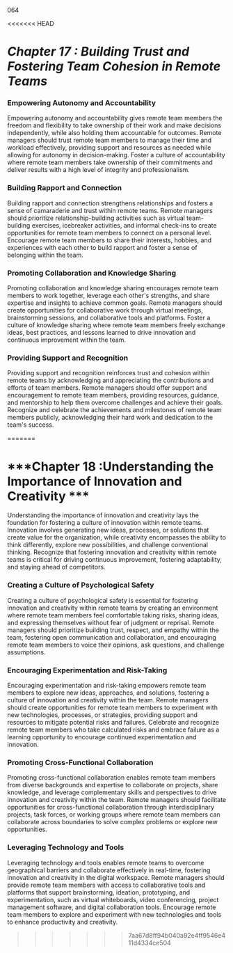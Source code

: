 064

<<<<<<< HEAD

# ***Chapter 17 : Building Trust and Fostering Team Cohesion in Remote Teams***


### **Empowering Autonomy and Accountability**

Empowering autonomy and accountability gives remote team members the freedom and flexibility to take ownership of their work and make decisions independently, while also holding them accountable for outcomes. Remote managers should trust remote team members to manage their time and workload effectively, providing support and resources as needed while allowing for autonomy in decision-making. Foster a culture of accountability where remote team members take ownership of their commitments and deliver results with a high level of integrity and professionalism.

### **Building Rapport and Connection**

Building rapport and connection strengthens relationships and fosters a sense of camaraderie and trust within remote teams. Remote managers should prioritize relationship-building activities such as virtual team-building exercises, icebreaker activities, and informal check-ins to create opportunities for remote team members to connect on a personal level. Encourage remote team members to share their interests, hobbies, and experiences with each other to build rapport and foster a sense of belonging within the team.

### **Promoting Collaboration and Knowledge Sharing**

Promoting collaboration and knowledge sharing encourages remote team members to work together, leverage each other's strengths, and share expertise and insights to achieve common goals. Remote managers should create opportunities for collaborative work through virtual meetings, brainstorming sessions, and collaborative tools and platforms. Foster a culture of knowledge sharing where remote team members freely exchange ideas, best practices, and lessons learned to drive innovation and continuous improvement within the team.

### **Providing Support and Recognition**

Providing support and recognition reinforces trust and cohesion within remote teams by acknowledging and appreciating the contributions and efforts of team members. Remote managers should offer support and encouragement to remote team members, providing resources, guidance, and mentorship to help them overcome challenges and achieve their goals. Recognize and celebrate the achievements and milestones of remote team members publicly, acknowledging their hard work and dedication to the team's success.

=======
# ***Chapter 18 :Understanding the Importance of Innovation and Creativity ***

Understanding the importance of innovation and creativity lays the foundation for fostering a culture of innovation within remote teams. Innovation involves generating new ideas, processes, or solutions that create value for the organization, while creativity encompasses the ability to think differently, explore new possibilities, and challenge conventional thinking. Recognize that fostering innovation and creativity within remote teams is critical for driving continuous improvement, fostering adaptability, and staying ahead of competitors.

### **Creating a Culture of Psychological Safety**

Creating a culture of psychological safety is essential for fostering innovation and creativity within remote teams by creating an environment where remote team members feel comfortable taking risks, sharing ideas, and expressing themselves without fear of judgment or reprisal. Remote managers should prioritize building trust, respect, and empathy within the team, fostering open communication and collaboration, and encouraging remote team members to voice their opinions, ask questions, and challenge assumptions.

### **Encouraging Experimentation and Risk-Taking**

Encouraging experimentation and risk-taking empowers remote team members to explore new ideas, approaches, and solutions, fostering a culture of innovation and creativity within the team. Remote managers should create opportunities for remote team members to experiment with new technologies, processes, or strategies, providing support and resources to mitigate potential risks and failures. Celebrate and recognize remote team members who take calculated risks and embrace failure as a learning opportunity to encourage continued experimentation and innovation.

### **Promoting Cross-Functional Collaboration**

Promoting cross-functional collaboration enables remote team members from diverse backgrounds and expertise to collaborate on projects, share knowledge, and leverage complementary skills and perspectives to drive innovation and creativity within the team. Remote managers should facilitate opportunities for cross-functional collaboration through interdisciplinary projects, task forces, or working groups where remote team members can collaborate across boundaries to solve complex problems or explore new opportunities.

### **Leveraging Technology and Tools**

Leveraging technology and tools enables remote teams to overcome geographical barriers and collaborate effectively in real-time, fostering innovation and creativity in the digital workspace. Remote managers should provide remote team members with access to collaborative tools and platforms that support brainstorming, ideation, prototyping, and experimentation, such as virtual whiteboards, video conferencing, project management software, and digital collaboration tools. Encourage remote team members to explore and experiment with new technologies and tools to enhance productivity and creativity.
>>>>>>> 7aa67d8ff94b040a92e4ff9546e411d4334ce504
